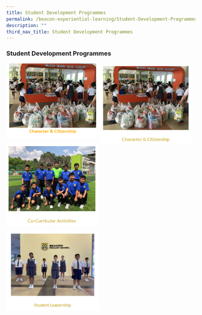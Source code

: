 ```yaml
---
title: Student Development Programmes
permalink: /beacon-experiential-learning/Student-Development-Programmes/sdp/
description: ""
third_nav_title: Student Development Programmes
---
```

### Student Development Programmes

<p><a href="/character-n-citizenship/cc/">
<img src="/images/BEL/bel-sd01.jpg" style="width:49%" align="left"></a></p>

<p><a href="/character-n-citizenship/cc/">
<img style="width:49%" align="left" src="/images/sdp1.jpg">
</a></p>

<p><a href="/cca/cca/">
<img style="width:49%" align="left" src="/images/sdp2.jpg">
</a></p>
<br clear="left">

<p><a href="/beacon-experiential-learning/Student-Development-Programmes/sl/">
<img style="width:49%" src="/images/sdp3.jpg">
</a></p>